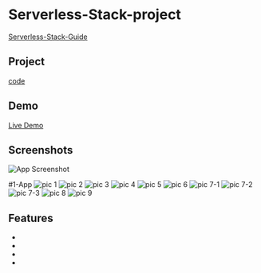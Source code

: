 # Serverless-Stack-project
[Serverless-Stack-Guide](https://serverless-stack.com/#guide)

## Project
[code](Serverless-project)

## Demo
[Live Demo](https://d4pmee63mwasw.cloudfront.net/)
<br>
## Screenshots

![App Screenshot](https://via.placeholder.com/468x300?text=App+Screenshot+Here)

#1-App
![pic 1](https://user-images.githubusercontent.com/103892504/193058350-46de814b-5bb8-4eba-83bb-14edbd6a5078.png)
![pic 2](https://user-images.githubusercontent.com/103892504/193058379-42e2d85b-dd09-4be5-8e7c-57d44c64536f.png)
![pic 3](https://user-images.githubusercontent.com/103892504/193058469-4f6a45e8-45ab-40cb-b116-40c01c1d1243.png)
![pic 4](https://user-images.githubusercontent.com/103892504/193058513-c57911cd-5c82-4dac-9ab7-04474821aa22.png)
![pic 5](https://user-images.githubusercontent.com/103892504/193058734-9d3b42ec-3dea-4636-b830-bb560abac955.png)
![pic 6](https://user-images.githubusercontent.com/103892504/193058763-f0c75266-4f06-4a13-9a2a-a9616dc60530.png)
![pic 7-1](https://user-images.githubusercontent.com/103892504/193059712-78d25767-d88b-4449-93f8-a7d7bd161b44.png)
![pic 7-2](https://user-images.githubusercontent.com/103892504/193060205-1f592b79-90d1-495a-91b5-8b9686d34c35.png)
![pic 7-3](https://user-images.githubusercontent.com/103892504/193060570-39b83ac5-fd40-4aa9-96d3-21153dee8bbf.png)
![pic 8](https://user-images.githubusercontent.com/103892504/193059782-6bc44f11-56f9-4112-852e-99c606c9dc91.png)
![pic 9](https://user-images.githubusercontent.com/103892504/193059805-08e2ab43-c071-4e0b-87fc-9e0b5a880f5f.png)


## Features

-
-
-
-
